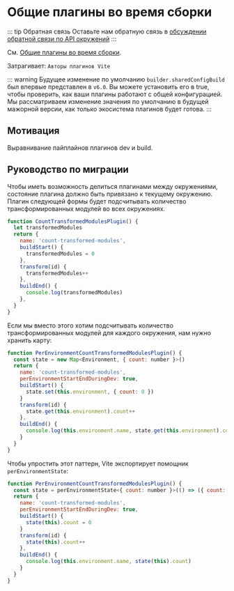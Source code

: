 # Общие плагины во время сборки

::: tip Обратная связь
Оставьте нам обратную связь в [обсуждении обратной связи по API окружений](https://github.com/vitejs/vite/discussions/16358)
:::

См. [Общие плагины во время сборки](/guide/api-environment.md#shared-plugins-during-build).

Затрагивает: `Авторы плагинов Vite`

::: warning Будущее изменение по умолчанию
`builder.sharedConfigBuild` был впервые представлен в `v6.0`. Вы можете установить его в true, чтобы проверить, как ваши плагины работают с общей конфигурацией. Мы рассматриваем изменение значения по умолчанию в будущей мажорной версии, как только экосистема плагинов будет готова.
:::

## Мотивация

Выравнивание пайплайнов плагинов dev и build.

## Руководство по миграции

Чтобы иметь возможность делиться плагинами между окружениями, состояние плагина должно быть привязано к текущему окружению. Плагин следующей формы будет подсчитывать количество трансформированных модулей во всех окружениях.

```js
function CountTransformedModulesPlugin() {
  let transformedModules
  return {
    name: 'count-transformed-modules',
    buildStart() {
      transformedModules = 0
    },
    transform(id) {
      transformedModules++
    },
    buildEnd() {
      console.log(transformedModules)
    },
  }
}
```

Если мы вместо этого хотим подсчитывать количество трансформированных модулей для каждого окружения, нам нужно хранить карту:

```js
function PerEnvironmentCountTransformedModulesPlugin() {
  const state = new Map<Environment, { count: number }>()
  return {
    name: 'count-transformed-modules',
    perEnvironmentStartEndDuringDev: true,
    buildStart() {
      state.set(this.environment, { count: 0 })
    }
    transform(id) {
      state.get(this.environment).count++
    },
    buildEnd() {
      console.log(this.environment.name, state.get(this.environment).count)
    }
  }
}
```

Чтобы упростить этот паттерн, Vite экспортирует помощник `perEnvironmentState`:

```js
function PerEnvironmentCountTransformedModulesPlugin() {
  const state = perEnvironmentState<{ count: number }>(() => ({ count: 0 }))
  return {
    name: 'count-transformed-modules',
    perEnvironmentStartEndDuringDev: true,
    buildStart() {
      state(this).count = 0
    }
    transform(id) {
      state(this).count++
    },
    buildEnd() {
      console.log(this.environment.name, state(this).count)
    }
  }
}
```
